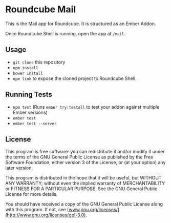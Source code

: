 # Roundcube Mail

This is the Mail app for Roundcube. It is structured as an Ember Addon.

Once Roundcube Shell is running, open the app at `/mail`.

## Usage

- `git clone` this repository
- `npm install`
- `bower install`
- `npm link` to expose the cloned project to Roundcube Shell.

## Running Tests

- `npm test` (Runs `ember try:testall` to test your addon against multiple Ember versions)
- `ember test`
- `ember test --server`

## License

This program is free software: you can redistribute it and/or modify it under the terms of the GNU General Public License as published by the Free Software Foundation, either version 3 of the License, or (at your option) any later version.

This program is distributed in the hope that it will be useful, but WITHOUT ANY WARRANTY; without even the implied warranty of MERCHANTABILITY or FITNESS FOR A PARTICULAR PURPOSE. See the GNU General Public License for more details.

You should have received a copy of the GNU General Public License along with this program. If not, see [www.gnu.org/licenses/](http://www.gnu.org/licenses/gpl-3.0).
